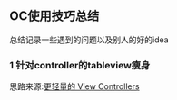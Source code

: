 ## OC使用技巧总结
总结记录一些遇到的问题以及别人的好的idea
### 1 针对controller的tableview瘦身
思路来源:[更轻量的 View Controllers](https://objccn.io/issue-1-1/)
